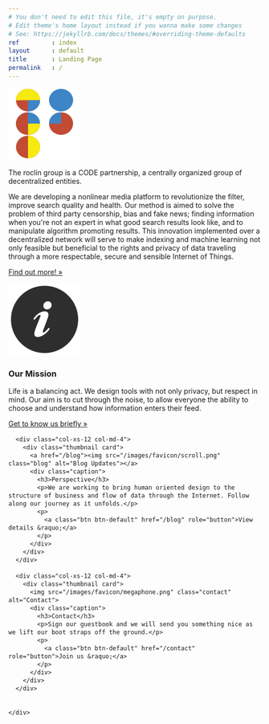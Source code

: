 ```yaml
---
# You don't need to edit this file, it's empty on purpose.
# Edit theme's home layout instead if you wanna make some changes
# See: https://jekyllrb.com/docs/themes/#overriding-theme-defaults
ref         : index
layout      : default
title       : Landing Page
permalink   : /
---
```





<!-- Would like image to maybe be opaque underneath the text. black background for this segment. 
––––––––––––––––––––––––––––––––––––––––––––––––––  -->

<div class="jumbotron hero-unit">
  <div class="container" id="about1">
    <p><img src="/images/favicon/mstile-144x144.png" alt="roclin-logo"></p>
    <p>The roclin group is a CODE partnership, a centrally organized group of decentralized entities. 
    <div class="well">We are developing a nonlinear media platform to revolutionize the filter, improve search quality and health. Our method is aimed to solve the problem of third party censorship, bias and fake news; finding information when you're not an expert in what good search results look like, and to manipulate algorithm promoting results. This innovation implemented over a decentralized network will serve to make indexing and machine learning not only feasible but beneficial to the rights and privacy of data traveling through a more respectable, secure and sensible Internet of Things.</div></p>
    <p><a class="btn btn-primary btn-lg" href="/about" role="button">Find out more! &raquo;</a>   </p>
  </div>
</div>

<!-- –––––––––––––––––––––––––––––––––––––––––––––  -->



<!-- Content Section 
––––––––––––––––––––––––––––––––––––––––––––––––––

<div class="content-section">
  <div class="container showcase">
    <div class="page-header" id="blog2">
      <h1>What would you do if we could rise above the cycle?</h1>
    </div>
    <p class="lead">Blockchain solutions neighborhoods, businesses, and networks trust.</p>
    <p>Our products aren't designed for an Internet of things. We're here for an Internet of people.</p>
    <p><a href="/about"> Get to know</a> us.</p>
    <p><a href="/contact">Join</a> our team.</p>
  </div>
</div>

––––––––––––––––––––––––––––––––––––––––––––– 








 Section Primary BG
––––––––––––––––––––––––––––––––––––––––––––– 

<div class="layout-section bg-primary">
  <div class="container" id="contact3">
    <p class="text-center">Our relationship to data is the foundation for an inclusive economy.</p>
    <p class="text-center">Demo coming soon. Join our contact list today and join the conversation!</p>
  </div>
</div>

 –––––––––––––––––––––––––––––––––––––––– -->








<!-- Cards
–––––––––––––––––––––––––––––––––––––––––––––––––– -->

<div class="cards-section cards">
  <div class="container-fluid">
    <div class="row">
    <!--
      <div class="col-xs-12 col-md-4">
        <div class="thumbnail card">
          <img data-src="holder.js/300x200" class="hodor" alt="Hodor">
          <div class="caption">
            <h3>Could be</h3>
            <p>cards leading to our internal or external presence</p>
            <p>
              <a class="btn btn-default" href="#" role="button">View details &raquo;</a>
            </p>
          </div>
        </div>
      </div>
    --> 
      <div class="col-xs-12 col-md-4">
        <div class="thumbnail card">
          <a href="/about"><img src="/images/favicon/information.png" class="about" alt="About our project"></a>
          <div class="caption">
            <h3>Our Mission</h3>
            <p>Life is a balancing act. We design tools with not only privacy, but respect in mind. Our aim is to cut through the noise, to allow everyone the ability to choose and understand how information enters their feed.</p>
            <p>
              <a class="btn btn-default" href="/about" role="button">Get to know us briefly &raquo;</a>
            </p>
          </div>
        </div>
      </div>

      <div class="col-xs-12 col-md-4">
        <div class="thumbnail card">
          <a href="/blog"><img src="/images/favicon/scroll.png" class="blog" alt="Blog Updates"></a>
          <div class="caption">
            <h3>Perspective</h3>
            <p>We are working to bring human oriented design to the structure of business and flow of data through the Internet. Follow along our journey as it unfolds.</p>
            <p>
              <a class="btn btn-default" href="/blog" role="button">View details &raquo;</a>
            </p>
          </div>
        </div>
      </div>
      
      <div class="col-xs-12 col-md-4">
        <div class="thumbnail card">
          <img src="/images/favicon/megaphone.png" class="contact" alt="Contact">
          <div class="caption">
            <h3>Contact</h3>
            <p>Sign our guestbook and we will send you something nice as we lift our boot straps off the ground.</p>
            <p>
              <a class="btn btn-default" href="/contact" role="button">Join us &raquo;</a>
            </p>
          </div>
        </div>
      </div>
      

    </div>
  </div>
</div>

<!-- ––––––––––––––––––––––––––––––––––––––––––––– -->








<!-- Section Success BG
––––––––––––––––––––––––––––––––––––––––––––– -->
<!-- Eliminate this segment until later
<div class="layout-section bg-success">
  <div class="container">
    <p class="text-center">Could be simple as a color or a long ________ bar ________.  Could be a shape, like a stretched cross or box, etc.</p>
  </div>
</div>
-->
<!-- –––––––––––––––––––––––––––––––––––––––– -->
